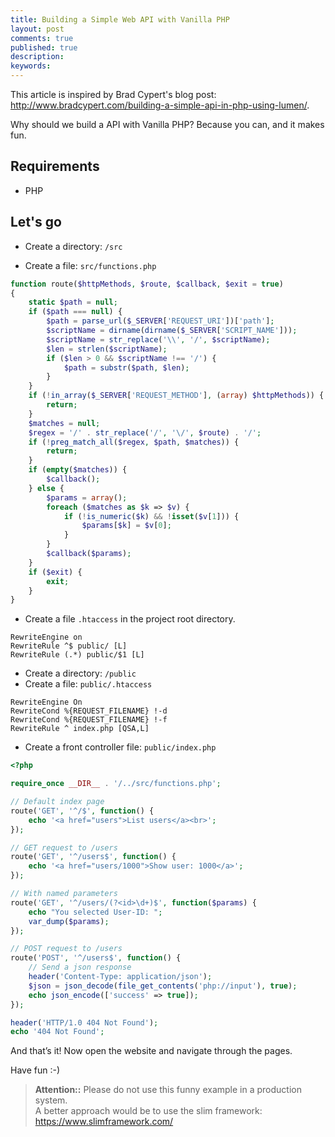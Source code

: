 ```yaml
---
title: Building a Simple Web API with Vanilla PHP
layout: post
comments: true
published: true
description: 
keywords: 
---
```


This article is inspired by Brad Cypert's blog post: <http://www.bradcypert.com/building-a-simple-api-in-php-using-lumen/>.

Why should we build a API with Vanilla PHP? Because you can, and it makes fun.

## Requirements

* PHP

## Let's go

* Create a directory: `/src`

* Create a file: `src/functions.php`

```php
function route($httpMethods, $route, $callback, $exit = true)
{
    static $path = null;
    if ($path === null) {
        $path = parse_url($_SERVER['REQUEST_URI'])['path'];
        $scriptName = dirname(dirname($_SERVER['SCRIPT_NAME']));
        $scriptName = str_replace('\\', '/', $scriptName);
        $len = strlen($scriptName);
        if ($len > 0 && $scriptName !== '/') {
            $path = substr($path, $len);
        }
    }
    if (!in_array($_SERVER['REQUEST_METHOD'], (array) $httpMethods)) {
        return;
    }
    $matches = null;
    $regex = '/' . str_replace('/', '\/', $route) . '/';
    if (!preg_match_all($regex, $path, $matches)) {
        return;
    }
    if (empty($matches)) {
        $callback();
    } else {
        $params = array();
        foreach ($matches as $k => $v) {
            if (!is_numeric($k) && !isset($v[1])) {
                $params[$k] = $v[0];
            }
        }
        $callback($params);
    }
    if ($exit) {
        exit;
    }
}
```

* Create a file `.htaccess` in the project root directory.

```htaccess
RewriteEngine on
RewriteRule ^$ public/ [L]
RewriteRule (.*) public/$1 [L]
```

* Create a directory: `/public`
* Create a file: `public/.htaccess`

```
RewriteEngine On
RewriteCond %{REQUEST_FILENAME} !-d
RewriteCond %{REQUEST_FILENAME} !-f
RewriteRule ^ index.php [QSA,L]
```

* Create a front controller file: `public/index.php`

```php
<?php

require_once __DIR__ . '/../src/functions.php';

// Default index page
route('GET', '^/$', function() {
    echo '<a href="users">List users</a><br>';
});

// GET request to /users
route('GET', '^/users$', function() {
    echo '<a href="users/1000">Show user: 1000</a>';
});

// With named parameters
route('GET', '^/users/(?<id>\d+)$', function($params) {
    echo "You selected User-ID: ";
    var_dump($params);
});

// POST request to /users
route('POST', '^/users$', function() {
    // Send a json response
    header('Content-Type: application/json');
    $json = json_decode(file_get_contents('php://input'), true);
    echo json_encode(['success' => true]);
});

header('HTTP/1.0 404 Not Found');
echo '404 Not Found';

```

And that’s it! Now open the website and navigate through the pages.

Have fun :-)

> **Attention::** Please do not use this funny example in a production system.<br>
> A better approach would be to use the slim framework: https://www.slimframework.com/
